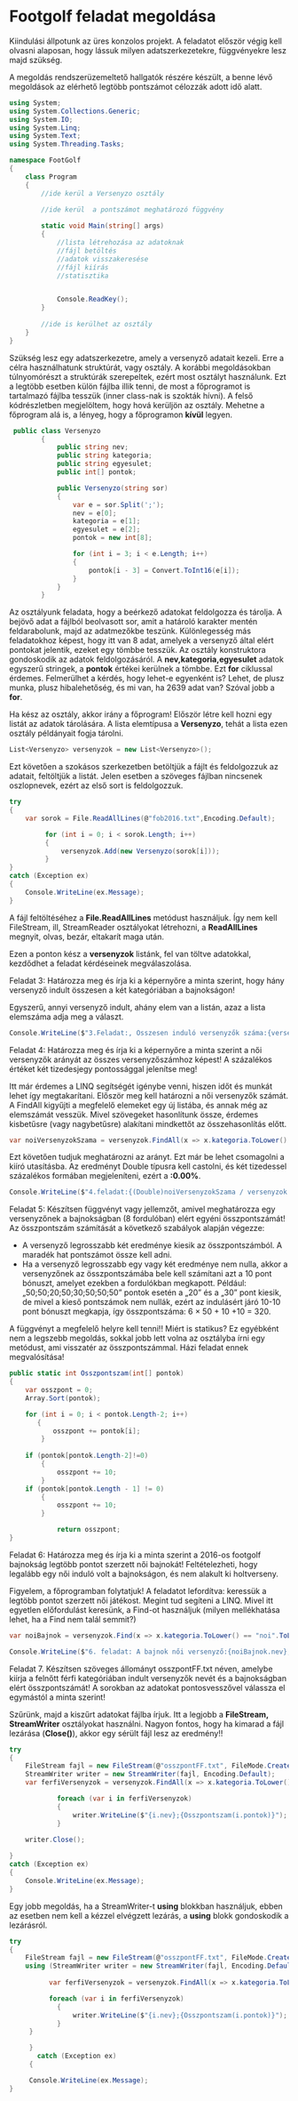 
# Footgolf feladat megoldása

Kiindulási állpotunk az üres konzolos projekt. A feladatot először végig kell olvasni alaposan, hogy lássuk milyen adatszerkezetekre, függvényekre lesz majd szükség. 

A megoldás rendszerüzemeltető hallgatók részére készült, a benne lévő megoldások az elérhető legtöbb pontszámot célozzák adott idő alatt. 

```c#
using System;
using System.Collections.Generic;
using System.IO;
using System.Linq;
using System.Text;
using System.Threading.Tasks;

namespace FootGolf
{
    class Program
    {        
        //ide kerül a Versenyzo osztály

        //ide kerül  a pontszámot meghatározó függvény
        
        static void Main(string[] args)
        {
            //lista létrehozása az adatoknak
            //fájl betöltés
            //adatok visszakeresése
            //fájl kiírás
            //statisztika


            Console.ReadKey();
        }
        
        //ide is kerülhet az osztály
    }
}

```
Szükség lesz egy adatszerkezetre, amely a versenyző adatait kezeli. Erre a célra használhatunk struktúrát, vagy osztály. A korábbi megoldásokban túlnyomórészt a struktúrák szerepeltek, ezért most osztályt használunk. Ezt a legtöbb esetben külön fájlba illik tenni, de most a főprogramot is tartalmazó fájlba tesszük (inner class-nak is szokták hívni). A felső kódrészletben megjelöltem, hogy hová kerüljön az osztály. Mehetne a főprogram alá is, a lényeg, hogy a főprogramon **kívül** legyen. 

```C#
 public class Versenyzo
        {
            public string nev;
            public string kategoria;
            public string egyesulet;
            public int[] pontok;

            public Versenyzo(string sor)
            {
                var e = sor.Split(';');
                nev = e[0];
                kategoria = e[1];
                egyesulet = e[2];
                pontok = new int[8];

                for (int i = 3; i < e.Length; i++)
                {
                    pontok[i - 3] = Convert.ToInt16(e[i]);
                }
            }           
        }
```
Az osztályunk feladata, hogy a beérkező adatokat feldolgozza és tárolja. A bejövő adat a fájlból beolvasott sor, amit a határoló karakter mentén feldarabolunk, majd az adatmezőkbe teszünk. Különlegesség más feladatokhoz képest, hogy itt van 8 adat, amelyek a versenyző által elért pontokat jelentik, ezeket egy tömbbe tesszük. Az osztály konstruktora gondoskodik az adatok feldolgozásáról.
A **nev,kategoria,egyesulet** adatok egyszerű stringek, a **pontok** értékei kerülnek a tömbbe. Ezt **for** ciklussal érdemes. Felmerülhet a kérdés, hogy lehet-e egyenként is? Lehet, de plusz munka, plusz hibalehetőség, és mi van, ha 2639 adat van? Szóval jobb a **for**.

Ha kész az osztály, akkor irány a főprogram! Először létre kell hozni egy listát az adatok tárolására. A lista elemtípusa a **Versenyzo**, tehát a lista ezen osztály példányait fogja tárolni.

```C#
List<Versenyzo> versenyzok = new List<Versenyzo>();
```

Ezt követően a szokásos szerkezetben betöltjük a fájlt és feldolgozzuk az adatait, feltöltjük a listát. Jelen esetben a szöveges fájlban nincsenek oszlopnevek, ezért az első sort is feldolgozzuk.

```C#
try
{
    var sorok = File.ReadAllLines(@"fob2016.txt",Encoding.Default);

         for (int i = 0; i < sorok.Length; i++)
         {
             versenyzok.Add(new Versenyzo(sorok[i]));
         }
}
catch (Exception ex)
{
    Console.WriteLine(ex.Message);
}
```

A fájl feltöltéséhez a **File.ReadAllLines** metódust használjuk. Így nem kell FileStream, ill, StreamReader  osztályokat létrehozni, a **ReadAllLines** megnyit, olvas, bezár, eltakarít maga után.

Ezen a ponton kész a **versenyzok** listánk, fel van töltve adatokkal, kezdődhet a feladat kérdéseinek megválaszolása.

Feladat 3:
Határozza meg és írja ki a képernyőre a minta szerint, hogy hány versenyző indult összesen a két kategóriában a bajnokságon!

Egyszerű, annyi versenyző indult, ahány elem van a listán, azaz a lista elemszáma adja meg a választ.

```C#
Console.WriteLine($"3.Feladat:, Összesen induló versenyzők száma:{versenyzok.Count}");
```

Feladat 4:
Határozza meg és írja ki a képernyőre a minta szerint a női versenyzők arányát az összes versenyzőszámhoz  képest!  A  százalékos  értéket  két  tizedesjegy  pontossággal  jelenítse meg!

Itt már érdemes a LINQ segítségét igénybe venni, hiszen időt és munkát lehet így megtakarítani. 
Először meg kell határozni a női versenyzők számát. A FindAll kigyűjti a megfelelő elemeket egy új listába, és annak még az elemszámát vesszük. Mivel szövegeket hasonlítunk össze, érdemes kisbetűsre (vagy nagybetűsre) alakítani mindkettőt az összehasonlítás előtt.

```C#
var noiVersenyzokSzama = versenyzok.FindAll(x => x.kategoria.ToLower() == "noi".ToLower()).Count;
```
Ezt követően tudjuk meghatározni az arányt. Ezt már be lehet csomagolni a kiíró utasításba. Az eredményt Double típusra kell castolni, és két tizedessel százalékos formában megjeleníteni, ezért a **:0.00%**.

```C#
Console.WriteLine($"4.feladat:{(Double)noiVersenyzokSzama / versenyzok.Count:0.00%}");
```
Feladat 5:
Készítsen függvényt vagy jellemzőt, amivel meghatározza egy versenyzőnek a bajnokságban (8 fordulóban) elért egyéni összpontszámát!
Az összpontszám számítását a következő szabályok alapján végezze: 

 - A versenyző legrosszabb két eredménye kiesik az összpontszámból. A maradék hat pontszámot össze kell adni. 
 - Ha  a  versenyző  legrosszabb  egy  vagy  két  eredménye  nem  nulla,  akkor  a versenyzőnek  az  összpontszámába  bele  kell  számítani  azt  a  10  pont  bónuszt, amelyet ezekben a fordulókban megkapott. Például: „50;50;20;50;30;50;50;50” pontok esetén a „20” és a „30” pont kiesik, de mivel a kieső pontszámok nem nullák, ezért az indulásért járó 10-10 pont bónuszt megkapja, így összpontszáma: 6 × 50 + 10 +10 = 320. 
 
 A függvényt a megfelelő helyre kell tenni!! Miért is statikus?  Ez egyébként nem a legszebb megoldás, sokkal jobb lett volna az osztályba írni egy metódust, ami visszatér az összpontszámmal. Házi feladat ennek megvalósítása!

```C#
public static int Osszpontszam(int[] pontok)
{
    var osszpont = 0;
    Array.Sort(pontok);

    for (int i = 0; i < pontok.Length-2; i++)
       {
           osszpont += pontok[i];
        }
    
    if (pontok[pontok.Length-2]!=0)
        {
            osszpont += 10;
        }
    if (pontok[pontok.Length - 1] != 0)
        {
            osszpont += 10;
        }

            return osszpont;
}
```

Feladat 6:
Határozza meg és  írja ki a  minta szerint  a 2016-os footgolf  bajnokság legtöbb  pontot szerzett női bajnokát! Feltételezheti, hogy legalább egy női induló volt a bajnokságon, és nem alakult ki holtverseny.

Figyelem, a főprogramban folytatjuk!
A feladatot lefordítva: keressük a legtöbb pontot szerzett női játékost. Megint tud segíteni a LINQ. Mivel itt egyetlen előfordulást keresünk, a Find-ot használjuk (milyen mellékhatása lehet, ha a Find nem talál semmit?)

```C#
var noiBajnok = versenyzok.Find(x => x.kategoria.ToLower() == "noi".ToLower() && Osszpontszam(x.pontok) == versenyzok.Max(y => Osszpontszam(y.pontok)));

Console.WriteLine($"6. feladat: A bajnok női versenyző:{noiBajnok.nev},{Osszpontszam(noiBajnok.pontok)}");
```

Feladat 7.
Készítsen  szöveges  állományt osszpontFF.txt  néven,  amelybe  kiírja  a  felnőtt  férfi kategóriában indult versenyzők nevét és a bajnokságban elért összpontszámát! A sorokban az adatokat pontosvesszővel válassza el egymástól a minta szerint! 

Szűrünk, majd a kiszűrt adatokat fájlba írjuk. Itt a legjobb a **FileStream, StreamWriter** osztályokat használni. 
Nagyon fontos, hogy ha kimarad a fájl lezárása (**Close()**), akkor egy sérült fájl lesz az eredmény!!

```C#
try
{
    FileStream fajl = new FileStream(@"osszpontFF.txt", FileMode.Create);
    StreamWriter writer = new StreamWriter(fajl, Encoding.Default);
    var ferfiVersenyzok = versenyzok.FindAll(x => x.kategoria.ToLower() == "Felnott ferfi".ToLower());

            foreach (var i in ferfiVersenyzok)
            {
                writer.WriteLine($"{i.nev};{Osszpontszam(i.pontok)}");
            }
    
    writer.Close();

}
catch (Exception ex)
{
    Console.WriteLine(ex.Message);
}
```
Egy jobb megoldás, ha a StreamWriter-t **using** blokkban használjuk, ebben az esetben nem kell a kézzel elvégzett lezárás, a **using** blokk gondoskodik a lezárásról.

```C#
try
{
    FileStream fajl = new FileStream(@"osszpontFF.txt", FileMode.Create);
    using (StreamWriter writer = new StreamWriter(fajl, Encoding.Default)) { 
        
          var ferfiVersenyzok = versenyzok.FindAll(x => x.kategoria.ToLower() == "Felnott ferfi".ToLower());

          foreach (var i in ferfiVersenyzok)
            {
                writer.WriteLine($"{i.nev};{Osszpontszam(i.pontok)}");
            }
     }

     }
       catch (Exception ex)
     {

     Console.WriteLine(ex.Message);
}
```
